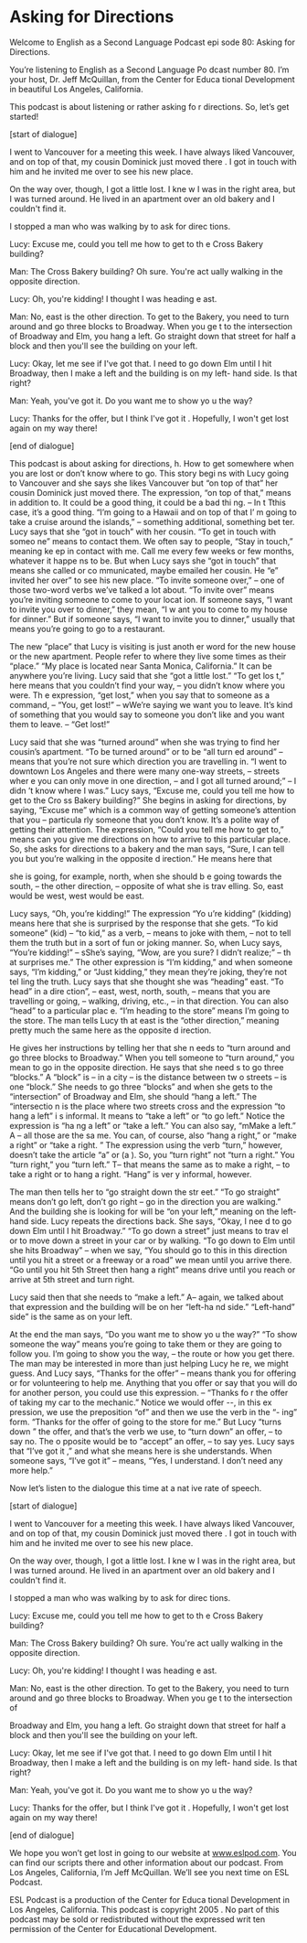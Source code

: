 # Asking for Directions

Welcome to English as a Second Language Podcast epi sode 80: Asking for Directions. 

You’re listening to English as a Second Language Po dcast number 80. I’m your host, Dr. Jeff McQuillan, from the Center for Educa tional Development in beautiful Los Angeles, California.  

This podcast is about listening or rather asking fo r directions. So, let’s get started! 

[start of dialogue] 

I went to Vancouver for a meeting this week. I have  always liked Vancouver, and on top of that, my cousin Dominick just moved there . I got in touch with him and he invited me over to see his new place.  

On the way over, though, I got a little lost. I kne w I was in the right area, but I was turned around. He lived in an apartment over an old  bakery and I couldn't find it.  

I stopped a man who was walking by to ask for direc tions. 

Lucy: Excuse me, could you tell me how to get to th e Cross Bakery building? 

Man: The Cross Bakery building? Oh sure. You're act ually walking in the opposite direction. 

Lucy: Oh, you're kidding! I thought I was heading e ast. 

Man: No, east is the other direction. To get to the  Bakery, you need to turn around and go three blocks to Broadway. When you ge t to the intersection of Broadway and Elm, you hang a left. Go straight down  that street for half a block and then you'll see the building on your left. 

Lucy: Okay, let me see if I've got that. I need to go down Elm until I hit Broadway, then I make a left and the building is on my left- hand side. Is that right? 

Man: Yeah, you've got it. Do you want me to show yo u the way?  

Lucy: Thanks for the offer, but I think I've got it . Hopefully, I won't get lost again on my way there!  

 [end of dialogue] 

This podcast is about asking for directions, h. How  to get somewhere when you are lost or don’t know where to go. This story begi ns with Lucy going to Vancouver and she says she likes Vancouver but “on top of that” her cousin Dominick just moved there. The expression, “on top of that,” means in addition to. It could be a good thing, it could be a bad thi ng. – In t Tthis case, it’s a good thing. “I’m going to a Hawaii and on top of that I’ m going to take a cruise around the islands,” – something additional, something bet ter. Lucy says that she “got in touch” with her cousin. “To get in touch with someo ne” means to contact them. We often say to people, “Stay in touch,” meaning ke ep in contact with me. Call me every few weeks or few months, whatever it happe ns to be. But when Lucy says she “got in touch” that means she called or co mmunicated, maybe emailed her cousin. He “e” invited her over” to see his new  place. “To invite someone over,” – one of those two-word verbs we’ve talked a  lot about. “To invite over” means you’re inviting someone to come to your locat ion. If someone says, “I want to invite you over to dinner,” they mean, “I w ant you to come to my house for dinner.” But if someone says, “I want to invite  you to dinner,” usually that means you’re going to go to a restaurant.  

The new “place” that Lucy is visiting is just anoth er word for the new house or the new apartment. People refer to where they live some times as their “place.” “My place is located near Santa Monica, California.” It  can be anywhere you’re living. Lucy said that she “got a little lost.” “To get los t,” here means that you couldn’t find your way, – you didn’t know where you were. Th e expression, “get lost,” when you say that to someone as a command,  – “You,  get lost!” – wWe’re saying we want you to leave. It’s kind of something  that you would say to someone you don’t like and you want them to leave. – “Get lost!”  

Lucy said that she was “turned around” when she was  trying to find her cousin’s apartment. “To be turned around” or to be “all turn ed around” – means that you’re not sure which direction you are travelling in. “I went to downtown Los Angeles and there were many one-way streets, – streets wher e you can only move in one direction, – and I got all turned around;” – I didn ’t know where I was.” Lucy says, “Excuse me, could you tell me how to get to the Cro ss Bakery building?” She begins in asking for directions, by saying, “Excuse  me” which is a common way of getting someone’s attention that you – particula rly someone that you don’t know. It’s a polite way of getting their attention.  The expression, “Could you tell me how to get to,” means can you give me directions  on how to arrive to this particular place. So, she asks for directions to a bakery and the man says, “Sure, I can tell you but you’re walking in the opposite d irection.” He means here that  

she is going, for example, north, when she should b e going towards the south, – the other direction, – opposite of what she is trav elling. So, east would be west, west would be east.  

Lucy says, “Oh, you’re kidding!” The expression “Yo u’re kidding” (kidding) means here that she is surprised by the response that she  gets. “To kid someone” (kid) – “to kid,” as a verb, – means to joke with them, –  not to tell them the truth but in a sort of fun or joking manner. So, when Lucy says,  “You’re kidding!” – sShe’s saying, “Wow, are you sure? I didn’t realize;” – th at surprises me.” The other expression is “I’m kidding,” and when someone says,  “I’m kidding,” or “Just kidding,” they mean they’re joking, they’re not tel ling the truth. Lucy says that she thought she was “heading” east. “To head” in a dire ction”,  – east, west, north, south, – means that you are travelling or going, – walking, driving, etc., – in that direction. You can also “head” to a particular plac e. “I’m heading to the store” means I’m going to the store. The man tells Lucy th at east is the “other direction,” meaning pretty much the same here as the opposite d irection. 

He gives her instructions by telling her that she n eeds to “turn around and go three blocks to Broadway.” When you tell someone to  “turn around,” you mean to go in the opposite direction. He says that she need s to go three “blocks.” A “block” is – in a city – is the distance between tw o streets – is one “block.” She needs to go three “blocks” and when she gets to the  “intersection” of Broadway and Elm, she should “hang a left.” The “intersectio n is the place where two streets cross and the expression “to hang a left” i s informal. It means to “take a left” or “to go left.” Notice the expression is “ha ng a left” or “take a left.” You can also say, “mMake a left.”  A – all those are the sa me. You can, of course, also “hang a right,” or “make a right” or “take a right. ” The expression using the verb “turn,” however, doesn’t take the article “a” or (a ). So, you “turn right” not “turn a right.” You “turn right,” you “turn left.” T– that means the same as to make a right, – to take a right or to hang a right. “Hang” is ver y informal, however.  

The man then tells her to “go straight down the str eet.” “To go straight” means don’t go left, don’t go right – go in the direction  you are walking.” And the building she is looking for will be “on your left,” meaning on the left-hand side. Lucy repeats the directions back. She says, “Okay, I nee d to go down Elm until I hit Broadway.” “To go down a street” just means to trav el or to move down a street in your car or by walking. “To go down to Elm until  she hits Broadway” – when we say, “You should go to this in this direction until  you hit a street or a freeway or a road” we mean until you arrive there. “Go until you  hit 5th Street then hang a right” means drive until you reach or arrive at 5th  street and turn right.   

Lucy said then that she needs to “make a left.” A– again, we talked about that expression and the building will be on her “left-ha nd side.” “Left-hand” side” is the same as on your left.  

At the end the man says, “Do you want me to show yo u the way?” “To show someone the way” means you’re going to take them or  they are going to follow you. I’m going to show you the way, – the route or how you get there. The man may be interested in more than just helping Lucy he re, we might guess. And Lucy says, “Thanks for the offer” – means thank you  for offering or for volunteering to help me. Anything that you offer or  say that you will do for another person, you could use this expression. – “Thanks fo r the offer of taking my car to the mechanic.” Notice we would offer --, in this ex pression, we use the preposition “of” and then we use the verb in the “- ing” form. “Thanks for the offer of going to the store for me.” But Lucy “turns down ” the offer, and that’s the verb we use, to “turn down” an offer, – to say no. The o pposite would be to “accept” an offer, – to say yes. Lucy says that “I’ve got it ,” and what she means here is she understands. When someone says, “I’ve got it” –  means, “Yes, I understand. I don’t need any more help.”  

Now let’s listen to the dialogue this time at a nat ive rate of speech. 

[start of dialogue] 

I went to Vancouver for a meeting this week. I have  always liked Vancouver, and on top of that, my cousin Dominick just moved there . I got in touch with him and he invited me over to see his new place.  

On the way over, though, I got a little lost. I kne w I was in the right area, but I was turned around. He lived in an apartment over an old  bakery and I couldn't find it.  

I stopped a man who was walking by to ask for direc tions. 

Lucy: Excuse me, could you tell me how to get to th e Cross Bakery building? 

Man: The Cross Bakery building? Oh sure. You're act ually walking in the opposite direction. 

Lucy: Oh, you're kidding! I thought I was heading e ast. 

Man: No, east is the other direction. To get to the  Bakery, you need to turn around and go three blocks to Broadway. When you ge t to the intersection of  

Broadway and Elm, you hang a left. Go straight down  that street for half a block and then you'll see the building on your left. 

Lucy: Okay, let me see if I've got that. I need to go down Elm until I hit Broadway, then I make a left and the building is on my left- hand side. Is that right? 

Man: Yeah, you've got it. Do you want me to show yo u the way?  

Lucy: Thanks for the offer, but I think I've got it . Hopefully, I won't get lost again on my way there! 

[end of dialogue] 

We hope you won’t get lost in going to our website at www.eslpod.com. You can find our scripts there and other information about our podcast. From Los Angeles, California, I’m Jeff McQuillan. We’ll see you next time on ESL Podcast. 

ESL Podcast is a production of the Center for Educa tional Development in Los Angeles, California. This podcast is copyright 2005 . No part of this podcast may be sold or redistributed without the expressed writ ten permission of the Center for Educational Development.

